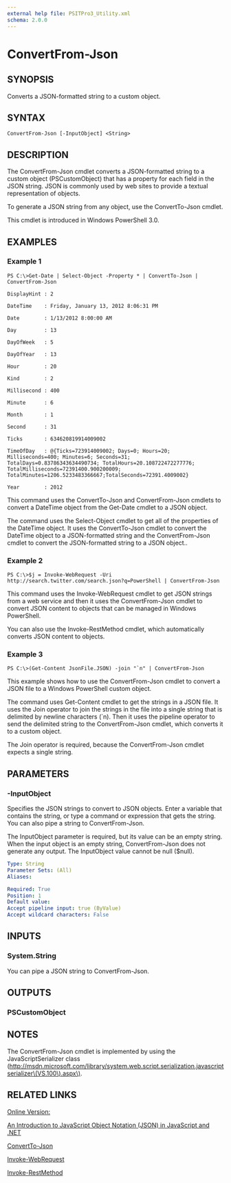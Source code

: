 ```yaml
---
external help file: PSITPro3_Utility.xml
schema: 2.0.0
---
```


# ConvertFrom-Json
## SYNOPSIS
Converts a JSON-formatted string to a custom object.

## SYNTAX

```
ConvertFrom-Json [-InputObject] <String>
```

## DESCRIPTION
The ConvertFrom-Json cmdlet converts a JSON-formatted string to a custom object \(PSCustomObject\) that has a property for each field in the JSON string.
JSON is commonly used by web sites to provide a textual representation of objects.

To generate a JSON string from any object, use the ConvertTo-Json cmdlet.

This cmdlet is introduced in Windows PowerShell 3.0.

## EXAMPLES

### Example 1
```
PS C:\>Get-Date | Select-Object -Property * | ConvertTo-Json | ConvertFrom-Json

DisplayHint : 2

DateTime    : Friday, January 13, 2012 8:06:31 PM

Date        : 1/13/2012 8:00:00 AM

Day         : 13

DayOfWeek   : 5

DayOfYear   : 13

Hour        : 20

Kind        : 2

Millisecond : 400

Minute      : 6

Month       : 1

Second      : 31

Ticks       : 634620819914009002

TimeOfDay   : @{Ticks=723914009002; Days=0; Hours=20; Milliseconds=400; Minutes=6; Seconds=31; TotalDays=0.83786343634490734; TotalHours=20.108722472277776; TotalMilliseconds=72391400.900200009; TotalMinutes=1206.5233483366667;TotalSeconds=72391.4009002}

Year        : 2012
```

This command uses the ConvertTo-Json and ConvertFrom-Json cmdlets to convert a DateTime object from the Get-Date cmdlet to a JSON object.

The command uses the Select-Object cmdlet to get all of the properties of the DateTime object.
It uses the ConvertTo-Json cmdlet to convert the DateTime object to a JSON-formatted string and the ConvertFrom-Json cmdlet to convert the JSON-formatted string to a JSON object..

### Example 2
```
PS C:\>$j = Invoke-WebRequest -Uri http://search.twitter.com/search.json?q=PowerShell | ConvertFrom-Json
```

This command uses the Invoke-WebRequest cmdlet to get JSON strings from a web service and then it uses the ConvertFrom-Json cmdlet to convert JSON content to objects that can be  managed in Windows PowerShell.

You can also use the Invoke-RestMethod cmdlet, which automatically converts JSON content to objects.

### Example 3
```
PS C:\>(Get-Content JsonFile.JSON) -join "`n" | ConvertFrom-Json
```

This example shows how to use the ConvertFrom-Json cmdlet to convert a JSON file to a Windows PowerShell custom object.

The command uses Get-Content cmdlet to get the strings in a JSON file.
It uses the Join operator to join the strings in the file into a single string that is delimited by newline characters \(\`n\).
Then it uses the pipeline operator to send the delimited string to the ConvertFrom-Json cmdlet, which converts it to a custom object.

The Join operator is required, because the ConvertFrom-Json cmdlet expects a single string.

## PARAMETERS

### -InputObject
Specifies the JSON strings to convert to JSON objects.
Enter a variable that contains the string, or type a command or expression that gets the string.
You can also pipe a string to ConvertFrom-Json.

The InputObject parameter is required, but its value can be an empty string.
When the input object is an empty string, ConvertFrom-Json does not generate any output.
The InputObject value cannot be null \($null\).

```yaml
Type: String
Parameter Sets: (All)
Aliases: 

Required: True
Position: 1
Default value: 
Accept pipeline input: true (ByValue)
Accept wildcard characters: False
```

## INPUTS

### System.String
You can pipe a JSON string to ConvertFrom-Json.

## OUTPUTS

### PSCustomObject

## NOTES
The ConvertFrom-Json cmdlet is implemented by using the JavaScriptSerializer class \(http://msdn.microsoft.com/library/system.web.script.serialization.javascriptserializer\(VS.100\).aspx\).

## RELATED LINKS

[Online Version:](http://go.microsoft.com/fwlink/?LinkID=217031)

[An Introduction to JavaScript Object Notation (JSON) in JavaScript and .NET](http://msdn.microsoft.com/library/bb299886.aspx)

[ConvertTo-Json](7375c4e6-b767-41cc-9c0d-37db1bbcf7bf)

[Invoke-WebRequest](3e3dac17-3373-4d22-a54a-9d56a4a556c3)

[Invoke-RestMethod](ff5e372e-cf12-4647-9055-58c2190b9534)


